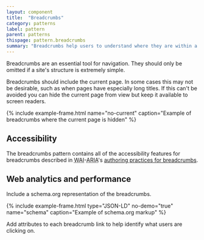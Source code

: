 ```yaml
---
layout: component
title:  "Breadcrumbs"
category: patterns
label: pattern
parent: patterns
thispage: pattern.breadcrumbs
summary: "Breadcrumbs help users to understand where they are within a website's structure and to move between levels."
---
```


Breadcrumbs are an essential tool for navigation. They should only be omitted if a site's structure is extremely simple.

Breadcrumbs should include the current page. In some cases this may not be desirable, such as when pages have especially long titles. If this can't be avoided you can hide the current page from view but keep it available to screen readers.

{% include example-frame.html name="no-current" caption="Example of breadcrumbs where the current page is hidden" %}

## Accessibility

The breadcrumbs pattern contains all of the accessibility features for breadcrumbs described in <abbr title="Web Accessibility Initiative">WAI</abbr>-<abbr title="Accessible Rich Internet Applications">ARIA</abbr>'s [authoring practices for breadcrumbs](https://www.w3.org/TR/wai-aria-practices-1.1/examples/breadcrumb/index.html).

## Web analytics and performance

Include a schema.org representation of the breadcrumbs.

{% include example-frame.html type="JSON-LD" no-demo="true" name="schema" caption="Example of schema.org markup" %}

Add attributes to each breadcrumb link to help identify what users are clicking on.
